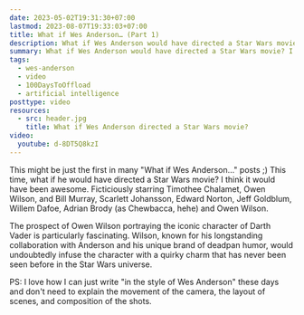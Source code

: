 ```yaml
---
date: 2023-05-02T19:31:30+07:00
lastmod: 2023-08-07T19:33:03+07:00
title: What if Wes Anderson… (Part 1)
description: What if Wes Anderson would have directed a Star Wars movie? I think it would have been awesome.
summary: What if Wes Anderson would have directed a Star Wars movie? I think it would have been awesome.
tags:
  - wes-anderson
  - video
  - 100DaysToOffload
  - artificial intelligence
posttype: video
resources:
  - src: header.jpg
    title: What if Wes Anderson directed a Star Wars movie?
video:
  youtube: d-8DT5Q8kzI
---
```


This might be just the first in many "What if Wes Anderson…" posts ;) This time, what if he would have directed a Star Wars movie? I think it would have been awesome. Ficticiously starring Timothee Chalamet, Owen Wilson, and Bill Murray, Scarlett Johansson, Edward Norton, Jeff Goldblum, Willem Dafoe, Adrian Brody (as Chewbacca, hehe) and Owen Wilson.

The prospect of Owen Wilson portraying the iconic character of Darth Vader is particularly fascinating. Wilson, known for his longstanding collaboration with Anderson and his unique brand of deadpan humor, would undoubtedly infuse the character with a quirky charm that has never been seen before in the Star Wars universe.

PS: I love how I can just write "in the style of Wes Anderson" these days and don't need to explain the movement of the camera, the layout of scenes, and composition of the shots.
